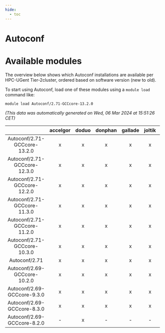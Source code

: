 ```yaml
---
hide:
  - toc
---
```


Autoconf
========

# Available modules


The overview below shows which Autoconf installations are available per HPC-UGent Tier-2cluster, ordered based on software version (new to old).

To start using Autoconf, load one of these modules using a `module load` command like:

```shell
module load Autoconf/2.71-GCCcore-13.2.0
```

*(This data was automatically generated on Wed, 06 Mar 2024 at 15:51:26 CET)*  

| |accelgor|doduo|donphan|gallade|joltik|skitty|
| :---: | :---: | :---: | :---: | :---: | :---: | :---: |
|Autoconf/2.71-GCCcore-13.2.0|x|x|x|x|x|x|
|Autoconf/2.71-GCCcore-12.3.0|x|x|x|x|x|x|
|Autoconf/2.71-GCCcore-12.2.0|x|x|x|x|x|x|
|Autoconf/2.71-GCCcore-11.3.0|x|x|x|x|x|x|
|Autoconf/2.71-GCCcore-11.2.0|x|x|x|x|x|x|
|Autoconf/2.71-GCCcore-10.3.0|x|x|x|x|x|x|
|Autoconf/2.71|x|x|x|x|x|x|
|Autoconf/2.69-GCCcore-10.2.0|x|x|x|x|x|x|
|Autoconf/2.69-GCCcore-9.3.0|x|x|x|x|x|x|
|Autoconf/2.69-GCCcore-8.3.0|x|x|x|x|x|x|
|Autoconf/2.69-GCCcore-8.2.0|-|x|-|-|-|-|
